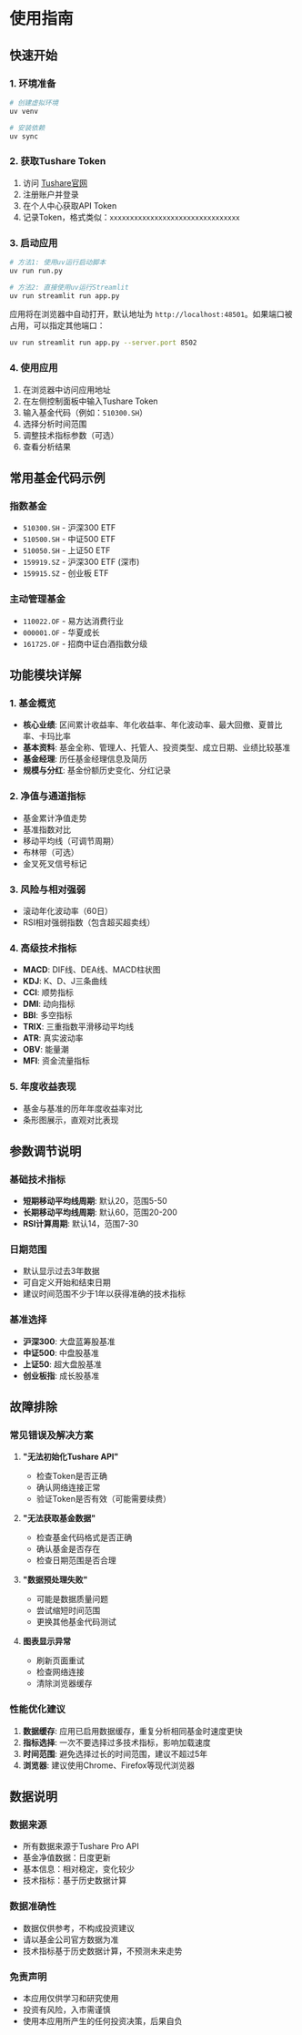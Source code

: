 # 使用指南

## 快速开始

### 1. 环境准备

```bash
# 创建虚拟环境
uv venv

# 安装依赖
uv sync
```

### 2. 获取Tushare Token

1. 访问 [Tushare官网](https://tushare.pro/)
2. 注册账户并登录
3. 在个人中心获取API Token
4. 记录Token，格式类似：`xxxxxxxxxxxxxxxxxxxxxxxxxxxxxxxx`

### 3. 启动应用

```bash
# 方法1: 使用uv运行启动脚本
uv run run.py

# 方法2: 直接使用uv运行Streamlit
uv run streamlit run app.py
```

应用将在浏览器中自动打开，默认地址为 `http://localhost:48501`。如果端口被占用，可以指定其他端口：

```bash
uv run streamlit run app.py --server.port 8502
```

### 4. 使用应用

1. 在浏览器中访问应用地址
2. 在左侧控制面板中输入Tushare Token
3. 输入基金代码（例如：`510300.SH`）
4. 选择分析时间范围
5. 调整技术指标参数（可选）
6. 查看分析结果

## 常用基金代码示例

### 指数基金
- `510300.SH` - 沪深300 ETF
- `510500.SH` - 中证500 ETF
- `510050.SH` - 上证50 ETF
- `159919.SZ` - 沪深300 ETF (深市)
- `159915.SZ` - 创业板 ETF

### 主动管理基金
- `110022.OF` - 易方达消费行业
- `000001.OF` - 华夏成长
- `161725.OF` - 招商中证白酒指数分级

## 功能模块详解

### 1. 基金概览
- **核心业绩**: 区间累计收益率、年化收益率、年化波动率、最大回撤、夏普比率、卡玛比率
- **基本资料**: 基金全称、管理人、托管人、投资类型、成立日期、业绩比较基准
- **基金经理**: 历任基金经理信息及简历
- **规模与分红**: 基金份额历史变化、分红记录

### 2. 净值与通道指标
- 基金累计净值走势
- 基准指数对比
- 移动平均线（可调节周期）
- 布林带（可选）
- 金叉死叉信号标记

### 3. 风险与相对强弱
- 滚动年化波动率（60日）
- RSI相对强弱指数（包含超买超卖线）

### 4. 高级技术指标
- **MACD**: DIF线、DEA线、MACD柱状图
- **KDJ**: K、D、J三条曲线
- **CCI**: 顺势指标
- **DMI**: 动向指标
- **BBI**: 多空指标
- **TRIX**: 三重指数平滑移动平均线
- **ATR**: 真实波动率
- **OBV**: 能量潮
- **MFI**: 资金流量指标

### 5. 年度收益表现
- 基金与基准的历年年度收益率对比
- 条形图展示，直观对比表现

## 参数调节说明

### 基础技术指标
- **短期移动平均线周期**: 默认20，范围5-50
- **长期移动平均线周期**: 默认60，范围20-200
- **RSI计算周期**: 默认14，范围7-30

### 日期范围
- 默认显示过去3年数据
- 可自定义开始和结束日期
- 建议时间范围不少于1年以获得准确的技术指标

### 基准选择
- **沪深300**: 大盘蓝筹股基准
- **中证500**: 中盘股基准
- **上证50**: 超大盘股基准
- **创业板指**: 成长股基准

## 故障排除

### 常见错误及解决方案

1. **"无法初始化Tushare API"**
   - 检查Token是否正确
   - 确认网络连接正常
   - 验证Token是否有效（可能需要续费）

2. **"无法获取基金数据"**
   - 检查基金代码格式是否正确
   - 确认基金是否存在
   - 检查日期范围是否合理

3. **"数据预处理失败"**
   - 可能是数据质量问题
   - 尝试缩短时间范围
   - 更换其他基金代码测试

4. **图表显示异常**
   - 刷新页面重试
   - 检查网络连接
   - 清除浏览器缓存

### 性能优化建议

1. **数据缓存**: 应用已启用数据缓存，重复分析相同基金时速度更快
2. **指标选择**: 一次不要选择过多技术指标，影响加载速度
3. **时间范围**: 避免选择过长的时间范围，建议不超过5年
4. **浏览器**: 建议使用Chrome、Firefox等现代浏览器

## 数据说明

### 数据来源
- 所有数据来源于Tushare Pro API
- 基金净值数据：日度更新
- 基本信息：相对稳定，变化较少
- 技术指标：基于历史数据计算

### 数据准确性
- 数据仅供参考，不构成投资建议
- 请以基金公司官方数据为准
- 技术指标基于历史数据计算，不预测未来走势

### 免责声明
- 本应用仅供学习和研究使用
- 投资有风险，入市需谨慎
- 使用本应用所产生的任何投资决策，后果自负